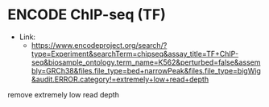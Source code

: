 # ENCODE ChIP-seq (TF)
- Link:
    - https://www.encodeproject.org/search/?type=Experiment&searchTerm=chipseq&assay_title=TF+ChIP-seq&biosample_ontology.term_name=K562&perturbed=false&assembly=GRCh38&files.file_type=bed+narrowPeak&files.file_type=bigWig&audit.ERROR.category!=extremely+low+read+depth
 
remove extremely low read depth